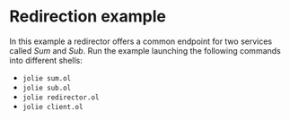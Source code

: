 # Redirection example

In this example a redirector offers a common endpoint for two services called _Sum_ and _Sub_.
Run the example launching the following commands into different shells:

- `jolie sum.ol`
- `jolie sub.ol`
- `jolie redirector.ol`
- `jolie client.ol`
